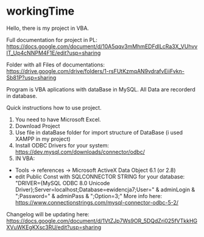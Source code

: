 # workingTime

Hello, there is my project in VBA.

Full documentation for project in PL:
https://docs.google.com/document/d/10A5qqv3mMhmEDFdlLcRa3X_VUhvvIT_Up4cNNPM4F1E/edit?usp=sharing

Folder with all Files of documentations:
https://drive.google.com/drive/folders/1-rsFUtKzmqAN9vdrafvEiiFvkn-Sb81P?usp=sharing

Program is VBA aplications with dataBase in MySQL. All Data are recorderd in database.

Quick instructions how to use project.
1. You need to have Microsoft Excel.
2. Download Project
3. Use file in dataBase folder for import structure of DataBase (i used XAMPP in my project)
4. Install ODBC Drivers for your system: https://dev.mysql.com/downloads/connector/odbc/ 
5. IN VBA:
 - Tools -> references -> Microsoft ActiveX Data Object  6.1  (or 2.8)
 - edit Public Const with SQLCONNECTOR STRING for your database:
   "DRIVER={MySQL ODBC 8.0 Unicode Driver};Server=localhost;Database=ewidencja7;User=" & adminLogin & ";Password=" & adminPass & ";Option=3;"
More info here: https://www.connectionstrings.com/mysql-connector-odbc-5-2/


Changelog will be updating here:
https://docs.google.com/document/d/1VtZJp7Ws9OR_5DQdZri025fVTkkHGXVuWKEgKXsc3RU/edit?usp=sharing

